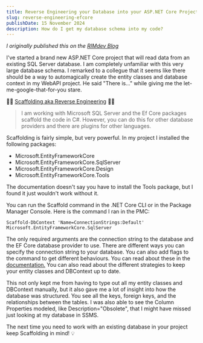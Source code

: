 ```yaml
---
title: Reverse Engineering your Database into your ASP.NET Core Project
slug: reverse-engineering-efcore
publishDate: 15 November 2024
description: How do I get my database schema into my code?
---
```


_I originally published this on the [RIMdev Blog](https://rimdev.io/reverse-engineering-efcore-dotnetcore)_

I've started a brand new ASP.NET Core project that will read data from an existing SQL Server database. I am completely unfamiliar with this very large database schema. I remarked to a collegue that it seems like there should be a way to automagically create the entity classes and database context in my WebAPI project. He said "There is..." while giving me the let-me-google-that-for-you stare.

🎉🎉 [Scaffolding aka Reverse Engineering](https://learn.microsoft.com/en-us/ef/core/managing-schemas/scaffolding/) 🎉🎉

> I am working with Microsoft SQL Server and the Ef Core packages scaffold the code in C#. However, you can do this for other database providers and there are plugins for other languages. 

Scaffolding is fairly simple, but very powerful. In my project I installed the following packages:

- Microsoft.EntityFrameworkCore
- Microsoft.EntityFrameworkCore.SqlServer
- Microsoft.EntityFrameworkCore.Design
- Microsoft.EntityFrameworkCore.Tools

The documentation doesn't say you have to install the Tools package, but I found it just wouldn't work without it. 

You can run the Scaffold command in the .NET Core CLI or in the Package Manager Console. Here is the command I ran in the PMC:

`Scaffold-DbContext 'Name=ConnectionStrings:Default' Microsoft.EntityFrameworkCore.SqlServer`

The only required arguments are the connection string to the database and the EF Core database provider to use. There are different ways you can specify the connection string to your database. You can also add flags to the command to get different behaviours. You can read about these in the [documentation.](https://learn.microsoft.com/en-us/ef/core/managing-schemas/scaffolding/) You can also read about the different strategies to keep your entity classes and DBContext up to date. 

This not only kept me from having to type out all my entity classes and DBContext manually, but it also gave me a lot of insight into how the database was structured. You see all the keys, foreign keys, and the relationships between the tables. I was also able to see the Column Properties modeled, like Description="Obsolete", that I might have missed just looking at my database in SSMS. 

The next time you need to work with an existing database in your project keep Scaffolding in mind! 💡